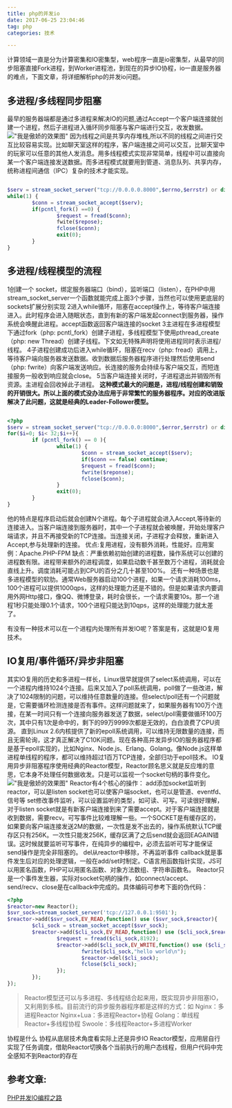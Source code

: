 ```yaml
---
title: php的并发io
date: 2017-06-25 23:04:46
tag: php
categories: 技术

---
```


计算领域一直是分为计算密集和IO密集型，web程序一直是io密集型，从最早的同步阻塞直接Fork进程，到Worker进程池，到现在的异步IO协程，io一直是服务器的难点，下面文章，将详细解析php的并发io问题。
## 多进程/多线程同步阻塞
最早的服务器端都是通过多进程来解决IO的问题,通过Accept一个客户端连接就创建一个进程，然后子进程进入循环同步阻塞与客户端进行交互，收发数据。
 !["我是傲娇的效果图"](/assets/blogImg/manyporcess.png)
因为线程之间是共享内存堆栈,所以不同的线程之间进行交互比较容易实现。比如聊天室这样的程序，客户端连接之间可以交互，比聊天室中的玩家可以任意的其他人发消息。用多线程模式实现非常简单，线程中可以直接向某一个客户端连接发送数据。而多进程模式就要用到管道、消息队列、共享内存，统称进程间通信（IPC）复杂的技术才能实现。
``` php

$serv = stream_socket_server("tcp://0.0.0.0.8000",$errno,$errstr) or die("create server failed");
while(1) {
        $conn = stream_socket_accept($serv);
        if(pcntl_fork() ==0) {
                $request = fread($conn);
                fwite($repose);
                fclose($conn);
                exit(0);
        }
}

```
## 多进程/线程模型的流程
1创建一个 socket，绑定服务器端口（bind），监听端口（listen），在PHP中用stream_socket_server一个函数就能完成上面3个步骤，当然也可以使用更底层的sockets扩展分别实现
2进入while循环，阻塞在accept操作上，等待客户端连接进入。此时程序会进入随眠状态，直到有新的客户端发起connect到服务器，操作系统会唤醒此进程。accept函数返回客户端连接的socket
3主进程在多进程模型下通过fork（php: pcntl_fork）创建子进程，多线程模型下使用pthread_create（php: new Thread）创建子线程。下文如无特殊声明将使用进程同时表示进程/线程。
4子进程创建成功后进入while循环，阻塞在recv（php: fread）调用上，等待客户端向服务器发送数据。收到数据后服务器程序进行处理然后使用send（php: fwrite）向客户端发送响应。长连接的服务会持续与客户端交互，而短连接服务一般收到响应就会close。
5当客户端连接关闭时，子进程退出并销毁所有资源。主进程会回收掉此子进程。
**这种模式最大的问题是，进程/线程创建和销毁的开销很大。所以上面的模式没办法应用于非常繁忙的服务器程序。对应的改进版解决了此问题，这就是经典的Leader-Follower模型。**
``` php

<?php
$serv = stream_socket_server("tcp://0.0.0.0:8000",$error,$errstr) or die("create server failed");
for($i=0; $i< 32;$i++){
        if (pcntl_fork() == 0 ){
                while(1) {
                        $conn = stream_socket_accept($serv);
                        if($conn == false) continue;
                        $request = fread($conn);
                        fwrite($reponse);
                        fclose($conn);
                }
                exit(0);
        }
}

```
他的特点是程序启动后就会创建N个进程。每个子进程就会进入Accept,等待新的连接进入。当客户端连接到服务器时，其中一个子进程就会被唤醒，开始处理客户端请求，并且不再接受新的TCP连接。当连接关闭，子进程才会释放，重新进入Accept,参与处理新的连接。
优点:复用进程，没有额外消耗，性能好。应用案例：Apache.PHP-FPM
缺点：严重依赖初始创建的进程数，操作系统可以创建的进程数有限。进程带来额外的进程调度，如果启动数千甚至数万个进程，消耗就会直线上升。调度消耗可能占到CPU的百分之几十甚至100%。
还有一种场景也是多进程模型的软肋。通常Web服务器启动100个进程，如果一个请求消耗100ms，100个进程可以提供1000qps，这样的处理能力还是不错的。但是如果请求内要调用外网Http接口，像QQ、微博登录，耗时会很长，一个请求需要10s。那一个进程1秒只能处理0.1个请求，100个进程只能达到10qps，这样的处理能力就太差了。

有没有一种技术可以在一个进程内处理所有并发IO呢？答案是有，这就是IO复用技术。
## IO复用/事件循环/异步非阻塞
其实IO复用的历史和多进程一样长，Linux很早就提供了select系统调用，可以在一个进程内维持1024个连接。后来又加入了poll系统调用，poll做了一些改进，解决了1024限制的问题，可以维持任意数量的连接。但select/poll还有一个问题就是，它需要循环检测连接是否有事件。这样问题就来了，如果服务器有100万个连接，在某一时间只有一个连接向服务器发送了数据，select/poll需要做循环100万次，其中只有1次是命中的，剩下的99万9999次都是无效的，白白浪费了CPU资源。
直到Linux 2.6内核提供了新的epoll系统调用，可以维持无限数量的连接，而且无需轮询，这才真正解决了C10K问题。现在各种高并发异步IO的服务器程序都是基于epoll实现的，比如Nginx、Node.js、Erlang、Golang。像Node.js这样单进程单线程的程序，都可以维持超过1百万TCP连接，全部归功于epoll技术。
IO复用异步非阻塞程序使用经典的Reactor模型，Reactor顾名思义就是反应堆的意思，它本身不处理任何数据收发。只是可以监视一个socket句柄的事件变化。
 !["我是傲娇的效果图"](/assets/blogImg/reactor.png)
 Reactor有4个核心的操作：
 add添加socket监听到reactor，可以是listen socket也可以使客户端socket，也可以是管道、eventfd、信号等
 set修改事件监听，可以设置监听的类型，如可读、可写。可读很好理解，对于listen socket就是有新客户端连接到来了需要accept。对于客户端连接就是收到数据，需要recv。可写事件比较难理解一些。一个SOCKET是有缓存区的，如果要向客户端连接发送2M的数据，一次性是发不出去的，操作系统默认TCP缓存区只有256K。一次性只能发256K，缓存区满了之后send就会返回EAGAIN错误。这时候就要监听可写事件，在纯异步的编程中，必须去监听可写才能保证send操作是完全非阻塞的。
 del从reactor中移除，不再监听事件
 callback就是事件发生后对应的处理逻辑，一般在add/set时制定。C语言用函数指针实现，JS可以用匿名函数，PHP可以用匿名函数、对象方法数组、字符串函数名。
 Reactor只是一个事件发生器，实际对socket句柄的操作，如connect/accept、send/recv、close是在callback中完成的。具体编码可参考下面的伪代码：
 ``` php
 <?php
 $reactor=new Reactor();
 $svr_sock=stream_socket_server('tcp://127.0.0.1:9501');
 $reactor->add($svr_sock,EV_READ,function() use ($svr_sock,$reactor){
         $cli_sock = stream_socket_accept($svr_sock);
         $reactor->add($cli_sock,EV_READ,function() use ($cli_sock,$reactor){
                 $request = fread($cli_sock,8192);
                 $reactor->add($cli_sock,EV_WRITE,function() use ($cli_sock,$request,$reactor){
                         fwrite($cli_sock,"hello world\n");
                         $reactor->del($cli_sock);
                         fclose($cli_sock);
                 });
         });
});
 
 ```
 > Reactor模型还可以与多进程、多线程结合起来用，既实现异步非阻塞IO，又利用到多核。目前流行的异步服务器程序都是这样的方式：如
 Nginx：多进程Reactor
 Nginx+Lua：多进程Reactor+协程
 Golang：单线程Reactor+多线程协程
 Swoole：多线程Reactor+多进程Worker

 协程是什么
 协程从底层技术角度看实际上还是异步IO Reactor模型，应用层自行实现了任务调度，借助Reactor切换各个当前执行的用户态线程，但用户代码中完全感知不到Reactor的存在

 参考文章:
-------------------
[PHP并发IO编程之路](http://rango.swoole.com/archives/508)








